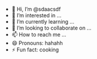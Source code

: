 - 👋 Hi, I’m @sdaacsdf
- 👀 I’m interested in ...
- 🌱 I’m currently learning ...
- 💞️ I’m looking to collaborate on ...
- 📫 How to reach me ...
- 😄 Pronouns: hahahh
- ⚡ Fun fact: cooking 

<!---
sdaacsdf/sdaacsdf is a ✨ special ✨ repository because its `README.md` (this file) appears on your GitHub profile.
You can click the Preview link to take a look at your changes.
--->
